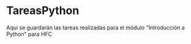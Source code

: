 # TareasPython
Aquí se guardarán las tareas realizadas para el módulo "Introducción a Python" para HFC
